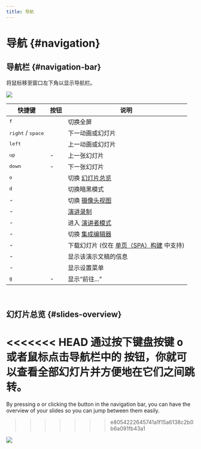 ```yaml
---
title: 导航
---
```


# 导航 {#navigation}

## 导航栏 {#navigation-bar}

将鼠标移至窗口左下角以显示导航栏。

![](/screenshots/navbar.png)

| 快捷键 | 按钮 | 说明 |
| --- | --- | --- |
| <kbd>f</kbd> | <carbon-maximize class="inline-icon-btn"/> <carbon-minimize class="inline-icon-btn"/> | 切换全屏 |
| <kbd>right</kbd> / <kbd>space</kbd> | <carbon-arrow-right class="inline-icon-btn"/> | 下一动画或幻灯片 |
| <kbd>left</kbd> | <carbon-arrow-left class="inline-icon-btn"/> | 上一动画或幻灯片 |
| <kbd>up</kbd> | - |  上一张幻灯片 |
| <kbd>down</kbd> | - | 下一张幻灯片 |
| <kbd>o</kbd> | <carbon-apps class="inline-icon-btn"/> | 切换 [幻灯片总览](#slides-overview) |
| <kbd>d</kbd> | <carbon-sun class="inline-icon-btn"/> <carbon-moon class="inline-icon-btn"/> | 切换暗黑模式 |
| - | <carbon-user-avatar class="inline-icon-btn"/> | 切换 [摄像头视图](/guide/recording#camera-view) |
| - | <carbon-video class="inline-icon-btn"/> | [演讲录制](/guide/recording#camera-view) |
| - | <carbon-user-speaker class="inline-icon-btn"/> | 进入 [演讲者模式](/guide/presenter-mode) |
| - | <carbon-edit class="inline-icon-btn"/> | 切换 [集成编辑器](/guide/editors#integrated-editor) |
| - | <carbon-download class="inline-icon-btn"/> | 下载幻灯片 (仅在 [单页（SPA）构建](/guide/exporting#single-page-application-spa) 中支持) |
| - | <carbon-information class="inline-icon-btn"/> | 显示该演示文稿的信息 |
| - | <carbon-settings-adjust class="inline-icon-btn"/> | 显示设置菜单 |
| <kbd>g</kbd> | - | 显示“前往...” |

<br>

## 幻灯片总览 {#slides-overview}

<<<<<<< HEAD
通过按下键盘按键 <kbd>o</kbd> 或者鼠标点击导航栏中的 <carbon-apps class="inline-icon-btn"/> 按钮，你就可以查看全部幻灯片并方便地在它们之间跳转。
=======
By pressing <kbd>o</kbd> or clicking the <carbon-apps class="inline-icon-btn"/> button in the navigation bar, you can have the overview of your slides so you can jump between them easily.
>>>>>>> e8054222645741a1f15a6138c2b0b6a091fb43a1

![](/screenshots/slides-overview.png)
